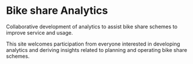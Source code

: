 # Bike share Analytics
 Collaborative development of analytics to assist bike share schemes to improve service and usage.  

 This site welcomes participation from everyone interested in developing analytics and deriving insights related to planning and operating bike share schemes.  
